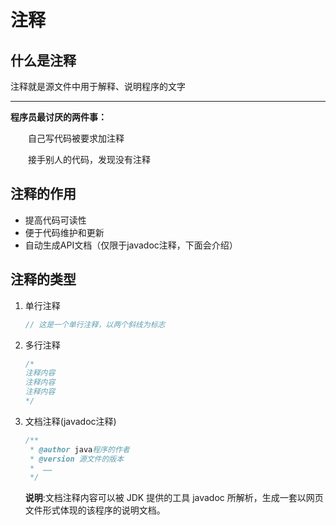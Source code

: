 # 注释

## 什么是注释

注释就是源文件中用于解释、说明程序的文字

---

**程序员最讨厌的两件事：**

&emsp;&emsp;自己写代码被要求加注释

&emsp;&emsp;接手别人的代码，发现没有注释

## 注释的作用

- 提高代码可读性
- 便于代码维护和更新
- 自动生成API文档（仅限于javadoc注释，下面会介绍）

## 注释的类型

1. 单行注释
   ```java
   // 这是一个单行注释，以两个斜线为标志
   ```
2. 多行注释
   ```java
   /*
   注释内容
   注释内容
   注释内容
   */
   ```
3. 文档注释(javadoc注释)
   ```java
   /**
    * @author java程序的作者
    * @version 源文件的版本
    *  ……
    */
    ```
    **说明**:文档注释内容可以被 JDK 提供的工具 javadoc 所解析，生成一套以网页文件形式体现的该程序的说明文档。